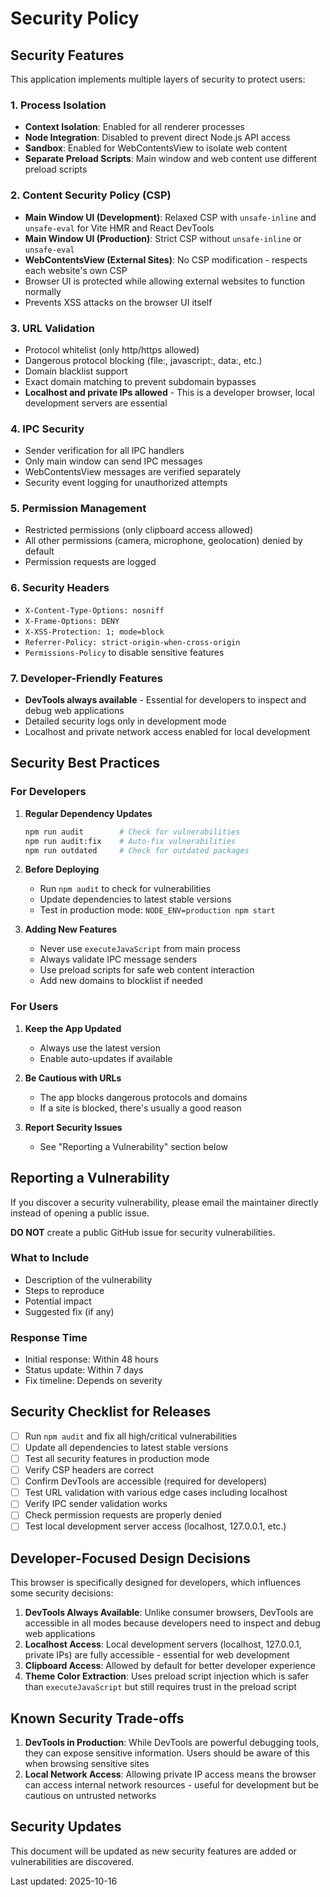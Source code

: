 # Security Policy

## Security Features

This application implements multiple layers of security to protect users:

### 1. Process Isolation
- **Context Isolation**: Enabled for all renderer processes
- **Node Integration**: Disabled to prevent direct Node.js API access
- **Sandbox**: Enabled for WebContentsView to isolate web content
- **Separate Preload Scripts**: Main window and web content use different preload scripts

### 2. Content Security Policy (CSP)
- **Main Window UI (Development)**: Relaxed CSP with `unsafe-inline` and `unsafe-eval` for Vite HMR and React DevTools
- **Main Window UI (Production)**: Strict CSP without `unsafe-inline` or `unsafe-eval`
- **WebContentsView (External Sites)**: No CSP modification - respects each website's own CSP
- Browser UI is protected while allowing external websites to function normally
- Prevents XSS attacks on the browser UI itself

### 3. URL Validation
- Protocol whitelist (only http/https allowed)
- Dangerous protocol blocking (file:, javascript:, data:, etc.)
- Domain blacklist support
- Exact domain matching to prevent subdomain bypasses
- **Localhost and private IPs allowed** - This is a developer browser, local development servers are essential

### 4. IPC Security
- Sender verification for all IPC handlers
- Only main window can send IPC messages
- WebContentsView messages are verified separately
- Security event logging for unauthorized attempts

### 5. Permission Management
- Restricted permissions (only clipboard access allowed)
- All other permissions (camera, microphone, geolocation) denied by default
- Permission requests are logged

### 6. Security Headers
- `X-Content-Type-Options: nosniff`
- `X-Frame-Options: DENY`
- `X-XSS-Protection: 1; mode=block`
- `Referrer-Policy: strict-origin-when-cross-origin`
- `Permissions-Policy` to disable sensitive features

### 7. Developer-Friendly Features
- **DevTools always available** - Essential for developers to inspect and debug web applications
- Detailed security logs only in development mode
- Localhost and private network access enabled for local development

## Security Best Practices

### For Developers

1. **Regular Dependency Updates**
   ```bash
   npm run audit        # Check for vulnerabilities
   npm run audit:fix    # Auto-fix vulnerabilities
   npm run outdated     # Check for outdated packages
   ```

2. **Before Deploying**
   - Run `npm audit` to check for vulnerabilities
   - Update dependencies to latest stable versions
   - Test in production mode: `NODE_ENV=production npm start`

3. **Adding New Features**
   - Never use `executeJavaScript` from main process
   - Always validate IPC message senders
   - Use preload scripts for safe web content interaction
   - Add new domains to blocklist if needed

### For Users

1. **Keep the App Updated**
   - Always use the latest version
   - Enable auto-updates if available

2. **Be Cautious with URLs**
   - The app blocks dangerous protocols and domains
   - If a site is blocked, there's usually a good reason

3. **Report Security Issues**
   - See "Reporting a Vulnerability" section below

## Reporting a Vulnerability

If you discover a security vulnerability, please email the maintainer directly instead of opening a public issue.

**DO NOT** create a public GitHub issue for security vulnerabilities.

### What to Include
- Description of the vulnerability
- Steps to reproduce
- Potential impact
- Suggested fix (if any)

### Response Time
- Initial response: Within 48 hours
- Status update: Within 7 days
- Fix timeline: Depends on severity

## Security Checklist for Releases

- [ ] Run `npm audit` and fix all high/critical vulnerabilities
- [ ] Update all dependencies to latest stable versions
- [ ] Test all security features in production mode
- [ ] Verify CSP headers are correct
- [ ] Confirm DevTools are accessible (required for developers)
- [ ] Test URL validation with various edge cases including localhost
- [ ] Verify IPC sender validation works
- [ ] Check permission requests are properly denied
- [ ] Test local development server access (localhost, 127.0.0.1, etc.)

## Developer-Focused Design Decisions

This browser is specifically designed for developers, which influences some security decisions:

1. **DevTools Always Available**: Unlike consumer browsers, DevTools are accessible in all modes because developers need to inspect and debug web applications
2. **Localhost Access**: Local development servers (localhost, 127.0.0.1, private IPs) are fully accessible - essential for web development
3. **Clipboard Access**: Allowed by default for better developer experience
4. **Theme Color Extraction**: Uses preload script injection which is safer than `executeJavaScript` but still requires trust in the preload script

## Known Security Trade-offs

1. **DevTools in Production**: While DevTools are powerful debugging tools, they can expose sensitive information. Users should be aware of this when browsing sensitive sites
2. **Local Network Access**: Allowing private IP access means the browser can access internal network resources - useful for development but be cautious on untrusted networks

## Security Updates

This document will be updated as new security features are added or vulnerabilities are discovered.

Last updated: 2025-10-16
